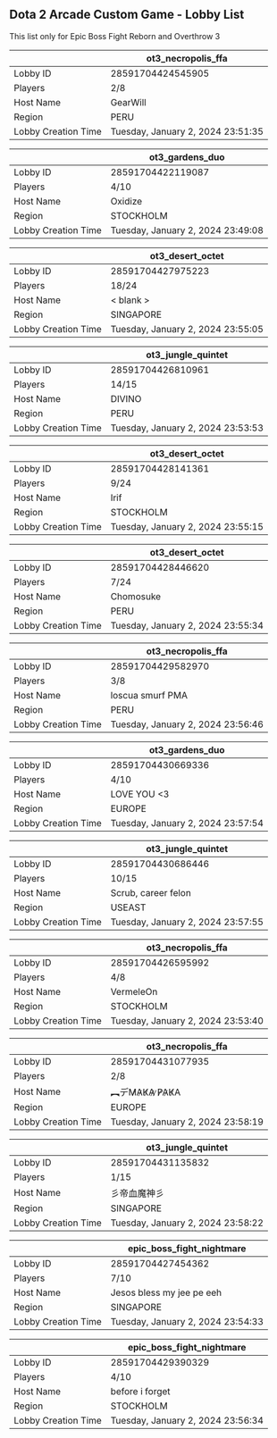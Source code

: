 ## Dota 2 Arcade Custom Game - Lobby List

This list only for Epic Boss Fight Reborn and Overthrow 3

|  | ot3_necropolis_ffa |
| ------ | ------ |
| Lobby ID | 28591704424545905 |
| Players | 2/8 |
| Host Name | GearWill |
| Region | PERU |
| Lobby Creation Time | Tuesday, January 2, 2024 23:51:35 |


|  | ot3_gardens_duo |
| ------ | ------ |
| Lobby ID | 28591704422119087 |
| Players | 4/10 |
| Host Name | Oxidize |
| Region | STOCKHOLM |
| Lobby Creation Time | Tuesday, January 2, 2024 23:49:08 |


|  | ot3_desert_octet |
| ------ | ------ |
| Lobby ID | 28591704427975223 |
| Players | 18/24 |
| Host Name | < blank > |
| Region | SINGAPORE |
| Lobby Creation Time | Tuesday, January 2, 2024 23:55:05 |


|  | ot3_jungle_quintet |
| ------ | ------ |
| Lobby ID | 28591704426810961 |
| Players | 14/15 |
| Host Name | DIVINO |
| Region | PERU |
| Lobby Creation Time | Tuesday, January 2, 2024 23:53:53 |


|  | ot3_desert_octet |
| ------ | ------ |
| Lobby ID | 28591704428141361 |
| Players | 9/24 |
| Host Name | Irif |
| Region | STOCKHOLM |
| Lobby Creation Time | Tuesday, January 2, 2024 23:55:15 |


|  | ot3_desert_octet |
| ------ | ------ |
| Lobby ID | 28591704428446620 |
| Players | 7/24 |
| Host Name | Chomosuke |
| Region | PERU |
| Lobby Creation Time | Tuesday, January 2, 2024 23:55:34 |


|  | ot3_necropolis_ffa |
| ------ | ------ |
| Lobby ID | 28591704429582970 |
| Players | 3/8 |
| Host Name | loscua smurf PMA |
| Region | PERU |
| Lobby Creation Time | Tuesday, January 2, 2024 23:56:46 |


|  | ot3_gardens_duo |
| ------ | ------ |
| Lobby ID | 28591704430669336 |
| Players | 4/10 |
| Host Name | LOVE YOU <3 |
| Region | EUROPE |
| Lobby Creation Time | Tuesday, January 2, 2024 23:57:54 |


|  | ot3_jungle_quintet |
| ------ | ------ |
| Lobby ID | 28591704430686446 |
| Players | 10/15 |
| Host Name | Scrub, career felon |
| Region | USEAST |
| Lobby Creation Time | Tuesday, January 2, 2024 23:57:55 |


|  | ot3_necropolis_ffa |
| ------ | ------ |
| Lobby ID | 28591704426595992 |
| Players | 4/8 |
| Host Name | VermeleOn |
| Region | STOCKHOLM |
| Lobby Creation Time | Tuesday, January 2, 2024 23:53:40 |


|  | ot3_necropolis_ffa |
| ------ | ------ |
| Lobby ID | 28591704431077935 |
| Players | 2/8 |
| Host Name | ︻デM̷A̷K̷A̷ ̷P̷A̷K̷A |
| Region | EUROPE |
| Lobby Creation Time | Tuesday, January 2, 2024 23:58:19 |


|  | ot3_jungle_quintet |
| ------ | ------ |
| Lobby ID | 28591704431135832 |
| Players | 1/15 |
| Host Name | 彡帝血魔神彡 |
| Region | SINGAPORE |
| Lobby Creation Time | Tuesday, January 2, 2024 23:58:22 |


|  | epic_boss_fight_nightmare |
| ------ | ------ |
| Lobby ID | 28591704427454362 |
| Players | 7/10 |
| Host Name | Jesos bless my jee pe eeh |
| Region | SINGAPORE |
| Lobby Creation Time | Tuesday, January 2, 2024 23:54:33 |


|  | epic_boss_fight_nightmare |
| ------ | ------ |
| Lobby ID | 28591704429390329 |
| Players | 4/10 |
| Host Name | before i forget |
| Region | STOCKHOLM |
| Lobby Creation Time | Tuesday, January 2, 2024 23:56:34 |


